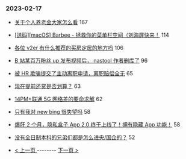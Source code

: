### 2023-02-17 
- [关于个人养老金大家怎么看](https://www.v2ex.com/t/916854) 167
- [[送码][macOS] Barbee - 拯救你的菜单栏空间（刘海屏快来！](https://www.v2ex.com/t/916801) 114
- [各位 v2er 有什么推荐的买房定居的地方吗](https://www.v2ex.com/t/916857) 106
- [B 站某百万粉丝 up 发布视频后， nastool 作者删库了](https://www.v2ex.com/t/916890) 96
- [被 HR 欺骗提交了主动离职申请，离职赔偿全无](https://www.v2ex.com/t/916814) 65
- [现在提前还贷是否划算？](https://www.v2ex.com/t/916834) 63
- [14PM+联通 5G 网络差的要命求解](https://www.v2ex.com/t/916845) 62
- [只有我对 new bing 很失望吗](https://www.v2ex.com/t/916804) 58
- [爆肝 2 个月，隐私盒子 App 2.0 终于上线了！拥有隐藏 App 功能！](https://www.v2ex.com/t/916821) 58
- [没有全日制本科的兄弟们都是怎么进央/国企的？](https://www.v2ex.com/t/916876) 52 

- [ < 上一页 ](https://github.com/able8/v2ex-hot-record/blob/master/2023-02-16.md) -------- [ 下一页 > ](https://github.com/able8/v2ex-hot-record/blob/master/2023-02-18.md)